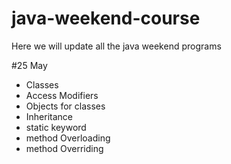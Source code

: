 # java-weekend-course
Here we will update all the java weekend programs

#25 May
* Classes
* Access Modifiers
* Objects for classes
* Inheritance
* static keyword
* method Overloading 
* method Overriding
